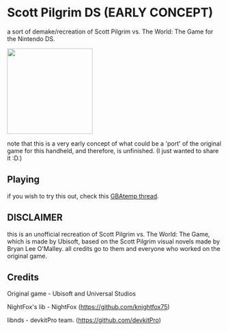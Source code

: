 # Scott Pilgrim DS (EARLY CONCEPT)
a sort of demake/recreation of Scott Pilgrim vs. The World: The Game for the Nintendo DS.

<img src="screenshots/gameplay.gif" width="200">


note that this is a very early concept of what could be a 'port' of the original game for this handheld, and therefore, is unfinished. (I just wanted to share it :D.)

## Playing

if you wish to try this out, check this [GBAtemp thread](https://gbatemp.net/threads/wip-scott-pilgrim-ds-demake.674163/).


## DISCLAIMER
this is an unofficial recreation of Scott Pilgrim vs. The World: The Game, which is made by Ubisoft, based on the Scott Pilgrim visual novels made by Bryan Lee O'Malley. all credits go to them and everyone who worked on the original game.


## Credits
Original game - Ubisoft and Universal Studios

NightFox's lib - NightFox (https://github.com/knightfox75)

libnds - devkitPro team. (https://github.com/devkitPro)

